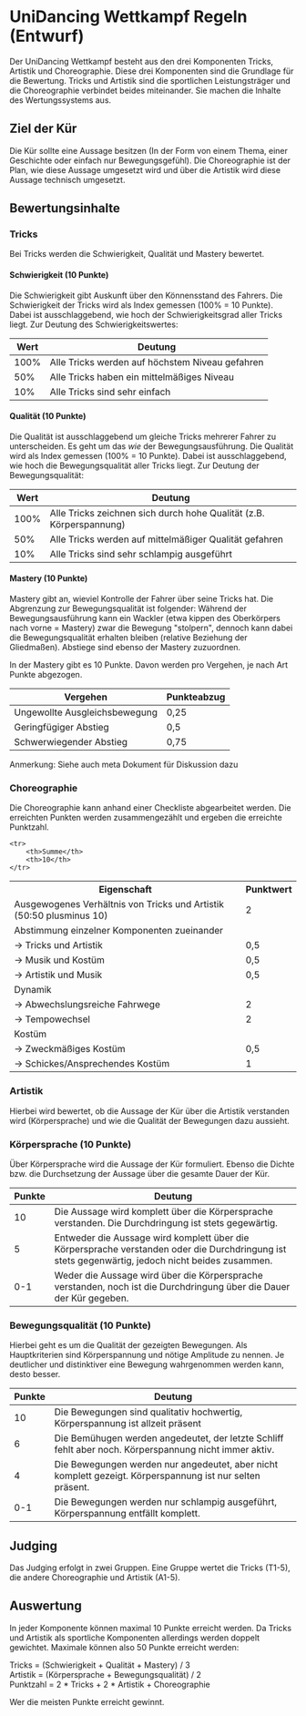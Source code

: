 # UniDancing Wettkampf Regeln (Entwurf)

Der UniDancing Wettkampf besteht aus den drei Komponenten Tricks, Artistik und Choreographie. Diese drei Komponenten sind die Grundlage für die Bewertung. Tricks und Artistik sind die sportlichen Leistungsträger und die Choreographie verbindet beides miteinander. Sie machen die Inhalte des Wertungssystems aus.

## Ziel der Kür

Die Kür sollte eine Aussage besitzen (In der Form von einem Thema, einer Geschichte oder einfach nur Bewegungsgefühl). Die Choreographie ist der Plan, wie diese Aussage umgesetzt wird und über die Artistik wird diese Aussage technisch umgesetzt.

## Bewertungsinhalte

### Tricks

Bei Tricks werden die Schwierigkeit, Qualität und Mastery bewertet.

#### Schwierigkeit (10 Punkte)

Die Schwierigkeit gibt Auskunft über den Könnensstand des Fahrers. Die Schwierigkeit der Tricks wird als Index gemessen (100% = 10 Punkte). Dabei ist ausschlaggebend, wie hoch der Schwierigkeitsgrad aller Tricks liegt. Zur Deutung des Schwierigkeitswertes:

| Wert | Deutung |
| ---- | ------- |
| 100% | Alle Tricks werden auf höchstem Niveau gefahren |
| 50% | Alle Tricks haben ein mittelmäßiges Niveau |
| 10% | Alle Tricks sind sehr einfach |

#### Qualität (10 Punkte)

Die Qualität ist ausschlaggebend um gleiche Tricks mehrerer Fahrer zu unterscheiden. Es geht um das _wie_ der Bewegungsausführung. Die Qualität wird als Index gemessen (100% = 10 Punkte). Dabei ist ausschlaggebend, wie hoch die Bewegungsqualität aller Tricks liegt. Zur Deutung der Bewegungsqualität:

| Wert | Deutung |
| ---- | ------- |
| 100% | Alle Tricks zeichnen sich durch hohe Qualität (z.B. Körperspannung) |
| 50% | Alle Tricks werden auf mittelmäßiger Qualität gefahren |
| 10% | Alle Tricks sind sehr schlampig ausgeführt |

#### Mastery (10 Punkte)

Mastery gibt an, wieviel Kontrolle der Fahrer über seine Tricks hat. Die Abgrenzung zur Bewegungsqualität ist folgender: Während der Bewegungsausführung kann ein Wackler (etwa kippen des Oberkörpers nach vorne = Mastery) zwar die Bewegung "stolpern", dennoch kann dabei die Bewegungsqualität erhalten bleiben (relative Beziehung der Gliedmaßen). Abstiege sind ebenso der Mastery zuzuordnen.

In der Mastery gibt es 10 Punkte. Davon werden pro Vergehen, je nach Art Punkte abgezogen.

| Vergehen | Punkteabzug |
| -------- | ----------- |
| Ungewollte Ausgleichsbewegung | 0,25 |
| Geringfügiger Abstieg | 0,5 |
| Schwerwiegender Abstieg | 0,75 |

Anmerkung: Siehe auch meta Dokument für Diskussion dazu

### Choreographie

Die Choreographie kann anhand einer Checkliste abgearbeitet werden. Die erreichten Punkten werden zusammengezählt und ergeben die erreichte Punktzahl.

<table>
	<tr>
		<th>Eigenschaft</th>
		<th>Punktwert</th>
	</tr>
	<tr>
		<td>Ausgewogenes Verhältnis von Tricks und Artistik (50:50 plusminus 10)</td>
		<td>2</td>
	</tr>
	<tr>
		<td colspan="2">Abstimmung einzelner Komponenten zueinander</td>
	</tr>
	<tr>
		<td>-> Tricks und Artistik</td>
		<td>0,5</td>
	</tr>
	<tr>
		<td>-> Musik und Kostüm</td>
		<td>0,5</td>
	</tr>
	<tr>
		<td>-> Artistik und Musik</td>
		<td>0,5</td>
	</tr>
	<tr>
		<td colspan="2">Dynamik</td>
	</tr>
	<tr>
		<td>-> Abwechslungsreiche Fahrwege</td>
		<td>2</td>
	</tr>
	<tr>
		<td>-> Tempowechsel</td>
		<td>2</td>
	</tr>
	<tr>
		<td colspan="2">Kostüm</td>
	</tr>
	<tr>
		<td>-> Zweckmäßiges Kostüm</td>
		<td>0,5</td>
	</tr>
	<tr>
		<td>-> Schickes/Ansprechendes Kostüm</td>
		<td>1</td>
	</tr>
	
	<tr>
		<th>Summe</th>
		<th>10</th>
	</tr>
</table>

### Artistik

Hierbei wird bewertet, ob die Aussage der Kür über die Artistik verstanden wird (Körpersprache) und wie die Qualität der Bewegungen dazu aussieht.

### Körpersprache (10 Punkte)

Über Körpersprache wird die Aussage der Kür formuliert. Ebenso die Dichte bzw. die Durchsetzung der Aussage über die gesamte Dauer der Kür.

| Punkte | Deutung |
| ------ | ------- |
| 10 | Die Aussage wird komplett über die Körpersprache verstanden. Die Durchdringung ist stets gegewärtig. |
| 5 | Entweder die Aussage wird komplett über die Körpersprache verstanden oder die Durchdringung ist stets gegenwärtig, jedoch nicht beides zusammen. |
| 0-1 | Weder die Aussage wird über die Körpersprache verstanden, noch ist die Durchdringung über die Dauer der Kür gegeben. |

### Bewegungsqualität (10 Punkte)

Hierbei geht es um die Qualität der gezeigten Bewegungen. Als Hauptkriterien sind Körperspannung und nötige Amplitude zu nennen. Je deutlicher und distinktiver eine Bewegung wahrgenommen werden kann, desto besser.

| Punkte | Deutung |
| ------ | ------- |
| 10 | Die Bewegungen sind qualitativ hochwertig, Körperspannung ist allzeit präsent |
| 6 | Die Bemühugen werden angedeutet, der letzte Schliff fehlt aber noch. Körperspannung nicht immer aktiv. |
| 4 | Die Bewegungen werden nur angedeutet, aber nicht komplett gezeigt. Körperspannung ist nur selten präsent. |
| 0-1 | Die Bewegungen werden nur schlampig ausgeführt, Körperspannung entfällt komplett. |

## Judging

Das Judging erfolgt in zwei Gruppen. Eine Gruppe wertet die Tricks (T1-5), die andere Choreographie und Artistik (A1-5).

## Auswertung

In jeder Komponente können maximal 10 Punkte erreicht werden. Da Tricks und Artistik als sportliche Komponenten allerdings werden doppelt gewichtet. Maximale können also 50 Punkte erreicht werden:

Tricks = (Schwierigkeit + Qualität + Mastery) / 3<br>
Artistik = (Körpersprache + Bewegungsqualität) / 2<br>
Punktzahl = 2 * Tricks + 2 * Artistik + Choreographie

Wer die meisten Punkte erreicht gewinnt.

